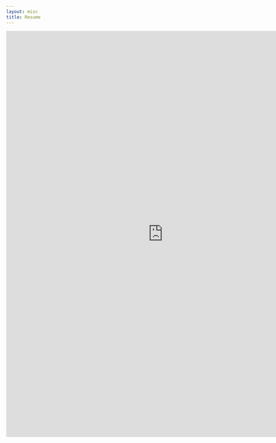 ```yaml
---
layout: misc
title: Resume
---
```


<!-- ![resume](\assets\img\resume.jpg) -->

<embed src="https://pelusodan.github.io/assets/resume.pdf" type="application/pdf" width="850" height="1100"/>
